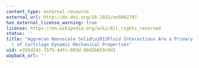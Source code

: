 ```yaml
---
content_type: external-resource
external_url: http://dx.doi.org/10.1021/nn5062707
has_external_license_warning: true
license: https://en.wikipedia.org/wiki/All_rights_reserved
status: ''
title: "Aggrecan Nanoscale Solid\u2013Fluid Interactions Are a Primary Determinant\
  \ of Cartilage Dynamic Mechanical Properties"
uid: e355d241-7575-4dfc-803d-08d2b659c9d1
wayback_url: ''
---
```

